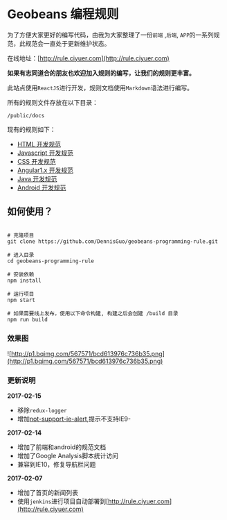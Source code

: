 # Geobeans 编程规则

为了方便大家更好的编写代码，由我为大家整理了一份`前端` ,`后端`, `APP`的一系列规范，此规范会一直处于更新维护状态。

在线地址：[http://rule.ciyuer.com](http://rule.ciyuer.com)

**如果有志同道合的朋友也欢迎加入规则的编写，让我们的规则更丰富。**

此站点使用`ReactJS`进行开发，规则文档使用`Markdown`语法进行编写。

所有的规则文件存放在以下目录：

```shell
/public/docs
```

现有的规则如下：

- [HTML 开发规范](./public/docs/front/html.md)
- [Javascript 开发规范](./public/docs/front/javascript.md)
- [CSS 开发规范](./public/docs/front/css.md)
- [Angular1.x 开发规范](./public/docs/front/angular-v1.md)
- [Java 开发规范](./public/docs/backend/java.md)
- [Android 开发规范](./public/docs/app/android.md)


## 如何使用？

```shell

# 克隆项目
git clone https://github.com/DennisGuo/geobeans-programming-rule.git

# 进入目录
cd geobeans-programming-rule

# 安装依赖
npm install

# 运行项目
npm start

# 如果需要线上发布，使用以下命令构建, 构建之后会创建 /build 目录
npm run build

```

### 效果图

![http://p1.bqimg.com/567571/bcd613976c736b35.png](http://p1.bqimg.com/567571/bcd613976c736b35.png)

### 更新说明

**2017-02-15**
- 移除`redux-logger`
- 增加[not-support-ie-alert](https://github.com/DennisGuo/not-support-ie-alert),提示不支持IE9-

**2017-02-14**
- 增加了前端和android的规范文档
- 增加了Google Analysis脚本统计访问
- 兼容到IE10，修复导航栏问题

**2017-02-07**
- 增加了首页的新闻列表
- 使用`jenkins`进行项目自动部署到[http://rule.ciyuer.com](http://rule.ciyuer.com)
